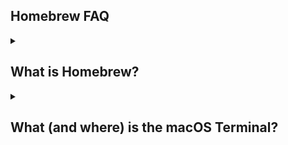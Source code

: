 <h2>Homebrew FAQ</h2>

<details>
<summary><h2>What is Homebrew?</h2></summary>
<p>
</p>
</details>

<details>
<summary><h2>What (and where) is the macOS Terminal?</h2></summary>
<p>
Every Mac comes with a pre-installed Terminal application. Use it to run software (or software commands) without a graphical interface, using the <em>command line interface</em>. The Terminal application or <em>console</em> gives us access to the Unix command line, or <em>shell</em>. Look in the `Applications/Utilities/` folder for the Terminal application or click the Spotlight icon in the menu bar and type "terminal." If you see "terminal," double-click the search result to launch the terminal. See <a href="/ruby/15.html">Finding and Using the macOS Terminal</a>.
</p>
</details>
